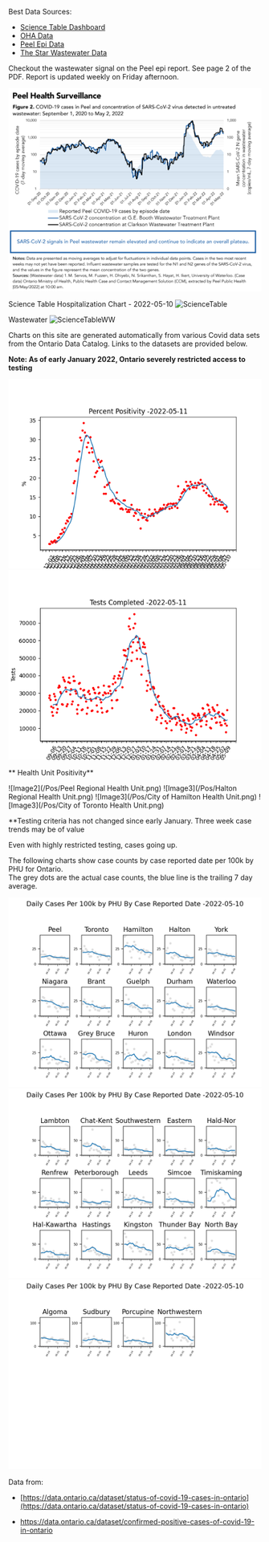 Best Data Sources:
* [Science Table Dashboard](https://covid19-sciencetable.ca/ontario-dashboard/)
* [OHA Data](https://www.oha.com/news/covid-19-hospital-capacity-update)
* [Peel Epi Data](https://www.peelregion.ca/coronavirus/case-status/)
* [The Star Wastewater Data](https://www.thestar.com/news/gta/2022/03/22/is-covid-surging-or-declining-in-the-gta-use-our-map-to-see-wastewater-trends-for-your-area.html)

Checkout the wastewater signal on the Peel epi report.  See page 2 of the PDF.  Report is updated weekly on Friday afternoon.

![Imageww](/Peel_Wastewater.png)
 
Science Table Hospitalization Chart - 2022-05-10
![ScienceTable](https://covid19-sciencetable.ca/wp-content/uploads/2022/05/2022-05-10-Daily-COVID-19-Hospitalizations-and-ICU-Occupancy-in-Ontario.png)

Wastewater
![ScienceTableWW](https://covid19-sciencetable.ca/wp-content/uploads/2022/05/2022-05-10-Province-Wide-COVID-19-Wastewater-Signal-in-Ontario.png)

Charts on this site are generated automatically from various Covid data sets from the Ontario Data Catalog.
Links to the datasets are provided below.


<!--
Here you will find plots below for all Ontario Public Health units normalized to daily cases
per 100k.  On linked pages below you will find case counts by age for some of the larger health units
along with charts for licensed child care and school settings. 

* [By Age](/byAge.md)
* [Schools](/schools.md)
* [Licensed Child Care](/LCC.md)

Data from:

* [https://data.ontario.ca/dataset/status-of-covid-19-cases-in-ontario](https://data.ontario.ca/dataset/status-of-covid-19-cases-in-ontario) 

* [https://data.ontario.ca/dataset/confirmed-positive-cases-of-covid-19-in-ontario ](https://data.ontario.ca/dataset/confirmed-positive-cases-of-covid-19-in-ontario) 

* [https://data.ontario.ca/dataset/summary-of-cases-in-schools](https://data.ontario.ca/dataset/summary-of-cases-in-schools)

* [https://data.ontario.ca/dataset/summary-of-cases-in-licensed-child-care-settings](https://data.ontario.ca/dataset/summary-of-cases-in-licensed-child-care-settings)


The following charts show case counts by case reported date per 100k by PHU for Ontario.  
The grey dots are the actual case counts, the blue line is the trailing 7 day average.

-->


**Note:  As of early January 2022, Ontario severely restricted access to testing**

![Image0](/pos.png)
![Image1](/tests.png)

** Health Unit Positivity**

![Image2](/Pos/Peel Regional Health Unit.png)
![Image3](/Pos/Halton Regional Health Unit.png)
![Image3](/Pos/City of Hamilton Health Unit.png)
![Image3](/Pos/City of Toronto Health Unit.png)



**Testing criteria has not changed since early January.  Three week case trends may be of value

Even with highly restricted testing, cases going up.

The following charts show case counts by case reported date per 100k by PHU for Ontario.  
The grey dots are the actual case counts, the blue line is the trailing 7 day average.


![Image1](/PHU/Ontario_Chart1.png)
![Image2](/PHU/Ontario_Chart2.png)
![Image3](/PHU/Ontario_Chart3.png)

Data from:

* [https://data.ontario.ca/dataset/status-of-covid-19-cases-in-ontario](https://data.ontario.ca/dataset/status-of-covid-19-cases-in-ontario) 

* [https://data.ontario.ca/dataset/confirmed-positive-cases-of-covid-19-in-ontario ](https://data.ontario.ca/dataset/confirmed-positive-cases-of-covid-19-in-ontario) 

